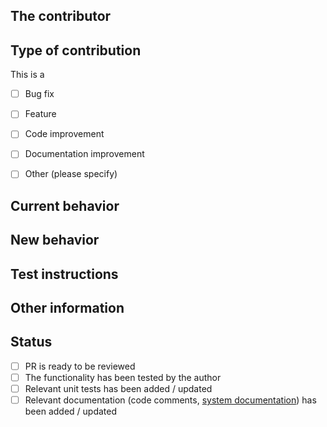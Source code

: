 
<!--
Before you open a PR, be sure to read our Contribution guidelines:
https://nrkno.github.io/sofie-core/docs/for-developers/contribution-guidelines
-->

## The contributor
<!--
Tell us who / which organization you are representing.
Example: This PR is contributed by NRK
-->

## Type of contribution
<!-- Pick one by marking it with an "x" -->

This is a

- [ ] Bug fix
- [ ] Feature
- [ ] Code improvement
- [ ] Documentation improvement
- [ ] Other (please specify)


## Current behavior
<!--
Please describe how things worked before this PR.
If it's a bug fixe: Describe the bug (what was happening?)
-->


## New behavior
<!--
What is the new behavior?
-->


## Test instructions
<!--
Please provide some instructions and other information for how to verify that the feature works.
Examples:
* Do a Take for a part that contains an adlib, verify that the adlib plays out.
* Open the switchboard view and toggle a route, verify that the route toggles in the GUI.
* This feature also affects "feature X", so that needs to be tested for regressions as well.
-->


## Other information


## Status
<!--
Before you open the PR, make sure the items below are done.
If they're not, please open the PR as a Draft.
-->

- [ ] PR is ready to be reviewed
- [ ] The functionality has been tested by the author
- [ ] Relevant unit tests has been added / updated
- [ ] Relevant documentation (code comments, [system documentation](https://nrkno.github.io/sofie-core/)) has been added / updated
